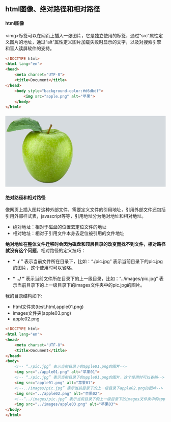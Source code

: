 ## html图像、绝对路径和相对路径

#### html图像

&lt;img&gt;标签可以在网页上插入一张图片，它是独立使用的标签，通过“src”属性定义图片的地址，通过“alt”属性定义图片加载失败时显示的文字，以及对搜索引擎和盲人读屏软件的支持。

```html
<!DOCTYPE html>
<html lang="en">
<head>
    <meta charset="UTF-8">
    <title>Document</title>
</head>
    <body style="background-color:#d6dbdf">
        <img src="apple.png" alt="苹果">
    </body>
</html>
```

#### ![](/assets/10.png)

#### 绝对路径和相对路径

像网页上插入图片这种外部文件，需要定义文件的引用地址，引用外部文件还包括引用外部样式表，javascript等等，引用地址分为绝对地址和相对地址。

* 绝对地址：相对于磁盘的位置去定位文件的地址
* 相对地址：相对于引用文件本身去定位被引用的文件地址

**绝对地址在整体文件迁移时会因为磁盘和顶层目录的改变而找不到文件，相对路径就没有这个问题**。相对路径的定义技巧：

* **“ ./ ”** 表示当前文件所在目录下，比如：“./pic.jpg” 表示当前目录下的pic.jpg的图片，这个使用时可以省略。

* **“ ../ ”** 表示当前文件所在目录下的上一级目录，比如：“../images/pic.jpg” 表示当前目录下的上一级目录下的images文件夹中的pic.jpg的图片。

我的目录结构如下:

* html文件夹\(test.html,apple01.png\)
* images文件夹\(apple03.png\)
* apple02.png

```html
<!DOCTYPE html>
<html lang="en">
<head>
    <meta charset="UTF-8">
    <title>Document</title>
</head>
<body>
    <!-- “./pic.jpg” 表示当前目录下的apple01.png的图片-->
    <img src="./apple01.png" alt="苹果01">
    <!-- “./pic.jpg” 表示当前目录下的apple01.png的图片，这个使用时可以省略-->
    <img src="apple01.png" alt="苹果01">
    <!--../images/pic.jpg” 表示当前目录下的上一级目录下apple02.png的图片-->
    <img src="../apple02.png" alt="苹果02">
    <!--“../images/pic.jpg” 表示当前目录下的上一级目录下的images文件夹中的apple03.png的图片。-->
    <img src="../images/apple03.png" alt="苹果03">
</body>
</html>
```



